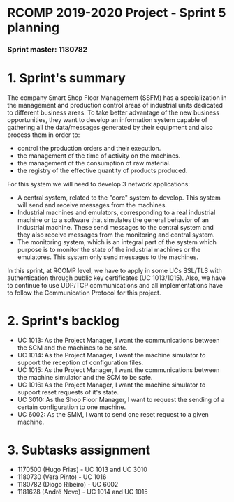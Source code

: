 RCOMP 2019-2020 Project - Sprint 5 planning
===========================================
### Sprint master: 1180782 ###

# 1. Sprint's summary #

  The company Smart Shop Floor Management (SSFM) has a specialization in the management and production control areas of industrial units dedicated to different business areas. To take better advantage of the new business opportunities, they want to develop an information system capable of gathering all the data/messages generated by their equipment and also process them in order to:

  - control the production orders and their execution.
  - the management of the time of activity on the machines.
  - the management of the consumption of raw material.
  - the registry of the effective quantity of products produced.

  For this system we will need to develop 3 network applications:
  
  - A central system, related to the "core" system to develop. This system will send and receive messages from the machines.
  - Industrial machines and emulators, corresponding to a real industrial machine or to a software that simulates the general behavior of an industrial machine. These send messages to the central system and they also receive messages from the monitoring and central system.
  - The monitoring system, which is an integral part of the system which purpose is to monitor the state of the industrial machines or the emulatores. This system only send messages to the machines.

  In this sprint, at RCOMP level, we have to apply in some UCs SSL/TLS with authentication through public key certificates (UC 1013/1015). Also, we have to continue to use UDP/TCP communications and all implementations have to follow the Communication Protocol for this project.

# 2. Sprint's backlog #

* UC 1013: As the Project Manager, I want the communications between the SCM and the machines to be safe.
* UC 1014: As the Project Manager, I want the machine simulator to support the reception of configuration files.
* UC 1015: As the Project Manager, I want the communications between the machine simulator and the SCM to be safe.
* UC 1016: As the Project Manager, I want the machine simulator to support reset requests of it's state.
* UC 3010: As the Shop Floor Manager, I want to request the sending of a certain configuration to one machine.
* UC 6002: As the SMM, I want to send one reset request to a given machine.


# 3. Subtasks assignment #

  * 1170500 (Hugo Frias) - UC 1013 and UC 3010
  * 1180730 (Vera Pinto) - UC 1016
  * 1180782 (Diogo Ribeiro) - UC 6002
  * 1181628 (André Novo) - UC 1014 and UC 1015
